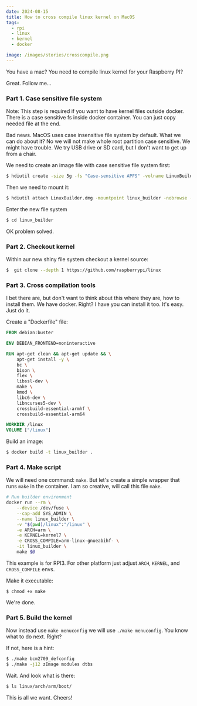```yaml
---
date: 2024-08-15
title: How to cross compile linux kernel on MacOS
tags:
  - rpi
  - linux
  - kernel
  - docker

image: /images/stories/crosscompile.png
---
```


You have a mac? You need to compile linux kernel for your Raspberry PI?

Great. Follow me…

<!--more-->

### Part 1. Case sensitive file system

Note: This step is required if you want to have kernel files outside docker.
There is a case sensitive fs inside docker container.
You can just copy needed file at the end.

Bad news. MacOS uses case insensitive file system by default. What we can do about it?
No we will not make whole root partition case sensitive. We might have trouble.
We try USB drive or SD card, but I don't want to get up from a chair.

We need to create an image file with case sensitive file system first:

```bash
$ hdiutil create -size 5g -fs "Case-sensitive APFS" -volname LinuxBuilder LinuxBuilder.dmg
```

Then we need to mount it:
```bash
$ hdiutil attach LinuxBuilder.dmg -mountpoint linux_builder -nobrowse -readwrite
```

Enter the new file system

```bash
$ cd linux_builder
```

OK problem solved.

### Part 2. Checkout kernel

Within aur new shiny file system checkout a kernel source:

```bash
$  git clone --depth 1 https://github.com/raspberrypi/linux
```

### Part 3. Cross compilation tools

I bet there are, but don't want to think about this where they are, how to install them. We have docker. Right?
I have you can install it too. It's easy. Just do it.

Create a "Dockerfile" file:

```dockerfile
FROM debian:buster

ENV DEBIAN_FRONTEND=noninteractive

RUN apt-get clean && apt-get update && \
    apt-get install -y \
    bc \
    bison \
    flex \
    libssl-dev \
    make \
    kmod \
    libc6-dev \
    libncurses5-dev \
    crossbuild-essential-armhf \
    crossbuild-essential-arm64

WORKDIR /linux
VOLUME ["/linux"]
```

Build an image:

```bash
$ docker build -t linux_builder .
```

### Part 4. Make script

We will need one command: `make`. But let's create a simple wrapper that runs `make` in the container.
I am so creative, will call this file `make`.

```bash
# Run builder environment
docker run --rm \
    --device /dev/fuse \
    --cap-add SYS_ADMIN \
    --name linux_builder \
    -v "$(pwd)/linux":"/linux" \
    -e ARCH=arm \
    -e KERNEL=kernel7 \
    -e CROSS_COMPILE=arm-linux-gnueabihf- \
    -it linux_builder \
    make $@
```

This example is for RPI3. For other platform just adjust `ARCH`, `KERNEL`, and `CROSS_COMPILE` envs.

Make it executable:

```
$ chmod +x make
```

We're done.

### Part 5. Build the kernel

Now instead use `make menuconfig` we will use `./make menuconfig`.
You know what to do next. Right?

If not, here is a hint:

```bash
$ ./make bcm2709_defconfig
$ ./make -j12 zImage modules dtbs
```

Wait. And look what is there:

```bash
$ ls linux/arch/arm/boot/
```

This is all we want.
Cheers!
